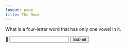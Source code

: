 ```yaml
---
layout: page
title: The Door
---
```

<div id="box">
	<p>What is a four-letter word that has only one vowel in it.</p>
  <form action="/cat/mao" onSubmit="event.preventDefault(); hackering()">
    <label for="answer">💬</label>
    <input type="password" name="answer" id="answer" />
    <button type="submit">Submit</button>
  </form>
</div>
<script>
  const ansArray = ["true","correct","ya","betul","yes","yup","yups","tepat","right","y","t","1","accurate","benar","sungguh","em"];
  let hackering = () => {
    jawaban = document.getElementById("answer").value;
    console.log(jawaban);
    if(ansArray.includes(jawaban.toLowerCase())) {
      const title = "The Door <i>is Opened!</i>";
      let webTitle = document.getElementsByClassName('dynamic-title')[0];
      let mobileTitle = document.getElementById('topbar-title');
      webTitle.innerHTML = title;
      mobileTitle.innerHTML = title;
      let box = document.getElementById('box');
      box.innerHTML = "Congrtulations code breaker person! 👀<br />Here are some goodies for you:<br /><ol><li><a href='https://www.rudzainy.my/assets/Portfolio_Rudzainy.pdf'>Portfolio (PDF)</a></li><li>Unlisted YouTube videos:<ul><li><a href='https://youtu.be/haeEC00aPTM'>Maya x Rudzainy Solemnization</a></li><li><a href='https://youtu.be/VVevtD-_F8Y'>Test link</a></li></ul></li><li><a href='https://rudzainy.blogspot.com/'>Old blog</a></li></ol><br /><h2>Thinking of a name for this section 🤔</h2><ul><li><a href='/posts/rails-7-dropdown-image'>1</a></li><li>Fun fact: you can also access this website at <a href='https://rudzainy.github.io'>rudzainy.github.io</a></li><li>3</li><li>4</li></ul>";
    };
  };
</script>
